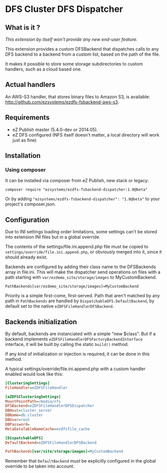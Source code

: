 # DFS Cluster DFS Dispatcher

## What is it ?
*This extension by itself won't provide any new end-user feature.*

This extension provides a custom DFSBackend that dispatches calls to any DFS backend to a backend from a custom list,
based on the path of the file.

It makes it possible to store some storage subdirectories to custom handlers, such as a cloud based one.

## Actual handlers
An AWS-S3 handler, that stores binary files to Amazon S3, is available: http://github.com/ezsystems/ezdfs-fsbackend-aws-s3.

## Requirements
- eZ Publish master (5.4.0-dev or 2014.05).
- eZ DFS configured (NFS itself doesn't matter, a local directory will work just as fine)

## Installation

### Using composer
It can be installed via composer from eZ Publish, new stack or legacy:
```
composer require "ezsystems/ezdfs-fsbackend-dispatcher:1.0@beta"
```
Or by adding `"ezsystems/ezdfs-fsbackend-dispatcher": "1.0@beta"` to your project's composer.json.

## Configuration
Due to INI settings loading order limitations, some settings can't be stored into extension INI files but in a global override.

The contents of the settings/file.ini.append.php file must be copied to `settings/override/file.ini.append.php`, or
obviously merged into it, since it should already exist.

Backends are configured by adding their class name to the DFSBackends array in file.ini. This will make the dispatcher send
operations on files with a path starting with `var/ezdemo_site/storage/images` to MyCustomBackend.

```
PathBackends[var/ezdemo_site/storage/images]=MyCustomBackend
```

Priority is a simple first-come, first-served. Path that aren't matched by any path in `PathBackends` are handled by
`DispatchableDFS.DefaultBackend`, by default set to the native `eZDFSFileHandlerDFSBackend`.

## Backends initialization
By default, backends are instanciated with a simple "new $class". But if a backend implements
`eZDFSFileHandlerDFSFactoryBackendInterface` interface, it will be built by calling the static `build()` method.

If any kind of initialization or injection is required, it can be done in this method.

A typical settings/override/file.ini.append.php with a custom handler enabled would look like this:
```ini
[ClusteringSettings]
FileHandler=eZDFSFileHandler

[eZDFSClusteringSettings]
MountPointPath=/media/nfs
DFSBackend=eZDFSFileHandlerDFSDispatcher
DBHost=cluster_server
DBName=db_cluster
DBUser=root
DBPassword=
MetaDataTableNameCache=ezdfsfile_cache

[DispatchableDFS]
DefaultBackend=eZDFSFileHandlerDFSBackend

PathBackends[var/site/storage/images]=MyCustomBackend
```

Remember that `DefaultBackend` *must* be explicitly configured in the global override to be taken into account.
